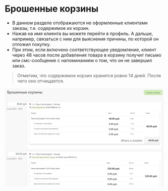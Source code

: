# Брошенные корзины
* В данном разделе отображаются не оформленные клиентами заказы, т.е. содержимое их корзин.
* Нажав на имя клиента вы можете перейти в профиль. А дальше, например, связаться с ним для выяснения причины, по которой он отложил покупку.
* При этом, если включено соответствующее уведомление, клиент через 48 часов после добавления товара в корзину получит письмо или смс-сообщение с напоминанием о том, что он не завершил заказ.
> Отметим, что содержимое корзин хранится ровно 14 дней. После чего оно отчищается.

![](../_media/marketing/scarts.png)
